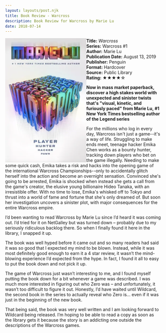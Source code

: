 ```yaml
---
layout: layouts/post.njk
title: Book Review - Warcross
description: Book Review for Warcross by Marie Lu
date: 2018-07-14
---
```

<section class="review__info">

<img loading="lazy" class="movie__poster" src="/static/images/covers/warcross.webp" alt="Book Cover for Warcross by Marie Lu" width="262" height="400" align="left">
        
<b>Title:</b> <i>Warcross</i><br>
<b>Series:</b> Warcross #1<br>
<b>Author:</b> Marie Lu<br>
<b>Publication Date:</b> August 13, 2019<br>
<b>Publisher:</b> Penguin<br>
<b>Format:</b> Hardcover<br>
<b>Source:</b> Public Library<br>
<b>Rating:</b> &#9733;&#9733;&#9733;&#9733;&#9734;
        
<p class="review__description"><b>Now in mass market paperback, discover a high stakes world with unexpected and sinister twists that's "visual, kinetic, and furiously paced" from Marie Lu, #1 New York Times bestselling author of the Legend series</b></p>
        
<p>For the millions who log in every day, Warcross isn't just a game--it's a way of life. Struggling to make ends meet, teenage hacker Emika Chen works as a bounty hunter, tracking down players who bet on the game illegally. Needing to make some quick cash, Emika takes a risk and hacks into the opening game of the international Warcross Championships--only to accidentally glitch herself into the action and become an overnight sensation. Convinced she's going to be arrested, Emika is shocked when instead she gets a call from the game's creator, the elusive young billionaire Hideo Tanaka, with an irresistible offer. With no time to lose, Emika's whisked off to Tokyo and thrust into a world of fame and fortune that she's only dreamed of. But soon her investigation uncovers a sinister plot, with major consequences for the entire Warcross empire.</p>
</section>

<p>I’d been wanting to read Warcross by Marie Lu since I’d heard it was coming out. I’d tried for it on NetGalley but was turned down – probably due to my seriously ridiculous backlog there. So when I finally found it here in the library, I snapped it up.</p>

<p>The book was well hyped before it came out and so many readers had said it was so good that I expected my mind to be blown. Instead, while it was most definitely good enough to earn it a 4 star review, it wasn’t the mind-blowing experience I’d expected from the hype. In fact, I found it all to easy to put the book down and not pick it up.</p>

<p>The game of Warcross just wasn’t interesting to me, and I found myself putting the book down for a bit whenever a game was described. I was much more interested in figuring out who Zero was – and unfortunately, it wasn’t too difficult to figure it out. Honestly, I’d have waited until Wildcard, the second book in the series to actually reveal who Zero is… even if it was just in the beginning of the new book.</p>

<p>That being said, the book was very well written and I am looking forward to Wildcard being released. I’m hoping to be able to read a copy as soon as the library gets it because the story is an addicting one outside the descriptions of the Warcross games.</p>